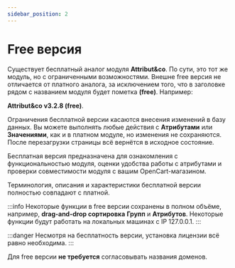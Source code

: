 ```yaml
---
sidebar_position: 2
---
```


# Free версия

Существует бесплатный аналог модуля **Attribut&co**. По сути, это тот же модуль, но с ограниченными возможностями. Внешне free версия не отличается от платного аналога, за исключением того, что в заголовке рядом с названием модуля будет пометка **(free)**. Например:

**Attribut&co v3.2.8 (free)**.

Ограничения бесплатной версии касаются внесения изменений в базу данных. Вы можете выполнять любые действия с **Атрибутами** или **Значениями**, как и в платном модуле, но изменения не сохраняются. После перезагрузки страницы всё вернётся в исходное состояние.

Бесплатная версия предназначена для ознакомления с функциональностью модуля, оценки удобства работы с атрибутами и проверки совместимости модуля с вашим OpenCart-магазином.

Терминология, описания и характеристики бесплатной версии полностью совпадают с платной.

:::info
Некоторые функции в free версии сохранены в полном объёме, например, **drag-and-drop сортировка** **Групп** и **Атрибутов**.
Некоторые функции будут работать на локальных машинах с IP 127.0.0.1.
:::

:::danger
Несмотря на бесплатность версии, установка лицензии всё равно необходима.
:::

Для free версии **не требуется** согласовывать названия доменов.
